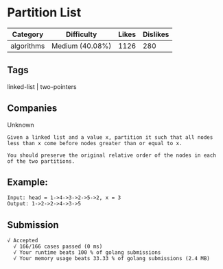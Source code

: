 # Partition List
| Category   | Difficulty      | Likes | Dislikes |
|------------|-----------------|-------|----------|
| algorithms | Medium (40.08%) | 1126  | 280      |

## Tags
linked-list | two-pointers

## Companies
Unknown
```
Given a linked list and a value x, partition it such that all nodes less than x come before nodes greater than or equal to x.

You should preserve the original relative order of the nodes in each of the two partitions.
```
## Example:
```
Input: head = 1->4->3->2->5->2, x = 3
Output: 1->2->2->4->3->5
```

## Submission
```
√ Accepted
  √ 166/166 cases passed (0 ms)
  √ Your runtime beats 100 % of golang submissions
  √ Your memory usage beats 33.33 % of golang submissions (2.4 MB)
```